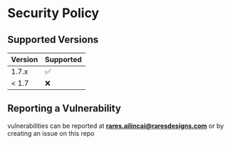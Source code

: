 # Security Policy

## Supported Versions

| Version | Supported          |
| ------- | ------------------ |
| 1.7.x   | :white_check_mark: |
| < 1.7   | :x:                |

## Reporting a Vulnerability

vulnerabilities can be reported at **[rares.ailincai@raresdesigns.com](mailto:rares.ailincai@raresdesigns.com)** or by creating an issue on this repo
